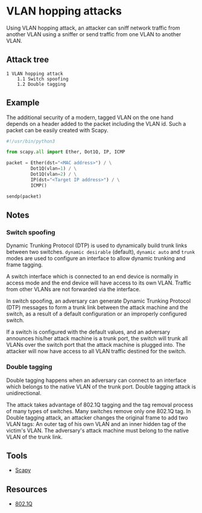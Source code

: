 # VLAN hopping attacks

Using VLAN hopping attack, an attacker can sniff network traffic from another VLAN using a sniffer or send traffic 
from one VLAN to another VLAN.

## Attack tree

```text
1 VLAN hopping attack
    1.1 Switch spoofing 
    1.2 Double tagging
```

## Example

The additional security of a modern, tagged VLAN on the one hand depends on a header added to the
packet including the VLAN id. Such a packet can be easily created with Scapy.

```python
#!/usr/bin/python3

from scapy.all import Ether, Dot1Q, IP, ICMP

packet = Ether(dst="<MAC address>") / \
         Dot1Q(vlan=1) / \
         Dot1Q(vlan=2) / \
         IP(dst="<Target IP address>") / \
         ICMP()

sendp(packet)
```

## Notes

### Switch spoofing

Dynamic Trunking Protocol (DTP) is used to dynamically build trunk links between two switches. `dynamic desirable` 
(default), `dynamic auto` and `trunk` modes are used to configure an interface to allow dynamic trunking and frame 
tagging. 

A switch interface which is connected to an end device is normally in access mode and the end device will have 
access to its own VLAN. Traffic from other VLANs are not forwarded via the interface.

In switch spoofing, an adversary can generate Dynamic Trunking Protocol (DTP) messages to form a trunk link between 
the attack machine and the switch, as a result of a default configuration or an improperly configured switch.

If a switch is configured with the default values, and an adversary announces his/her attack machine is a trunk port, 
the switch will trunk all VLANs over the switch port that the attack machine is plugged into. The attacker
will now have access to all VLAN traffic destined for the switch.

### Double tagging

Double tagging happens when an adversary can connect to an interface which belongs to the native VLAN of 
the trunk port. Double tagging attack is unidirectional.

The attack takes advantage of 802.1Q tagging and the tag removal process of many types of switches. Many switches 
remove only one 802.1Q tag. In Double tagging attack, an attacker changes the original frame to add two VLAN tags: 
An outer tag of his own VLAN and an inner hidden tag of the victim's VLAN. The adversary's attack machine must 
belong to the native VLAN of the trunk link.

## Tools

* [Scapy](https://scapy.net/)

## Resources

* [802.1Q](https://standards.ieee.org/ieee/802.1Q/6844/)

